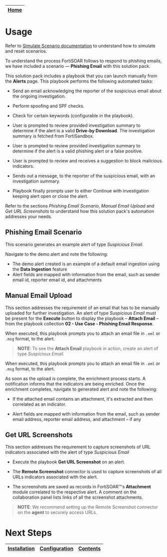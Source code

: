 | [Home](../README.md) |
|----------------------|
# Usage

Refer to [Simulate Scenario documentation](https://github.com/fortinet-fortisoar/solution-pack-soc-simulator/blob/develop/docs/usage.md) to understand how to simulate and reset scenarios.

To understand the process FortiSOAR follows to respond to phishing emails, we have included a scenario &mdash; **Phishing Email** with this solution pack. 

This solution pack includes a playbook that you can launch manually from the **Alerts** page. This playbook performs the following automated tasks:

- Send an email acknowledging the reporter of the suspicious email about the ongoing investigation.

- Perform spoofing and SPF checks.

- Check for certain keywords (configurable in the playbook).

- User is prompted to review provided investigation summary to determine if the alert is a valid **Drive-by Download**. The investigation summary is fetched from FortiSandbox.

- User is prompted to review provided investigation summary to determine if the alert is a valid phishing alert or a false positive.

- User is prompted to review and receives a suggestion to block malicious indicators.

- Sends out a message, to the reporter of the suspicious email, with an investigation summary.

- Playbook finally prompts user to either Continue with investigation keeping alert open or close the alert.

Refer to the sections *Phishing Email Scenario*, *Manual Email Upload* and *Get URL Screenshots* to understand how this solution pack's automation addresses your needs.

## Phishing Email Scenario

This scenario generates an example alert of type *Suspicious Email*.

Navigate to the demo alert and note the following:

- The demo alert created is an example of a default email ingestion using the **Data Ingestion** feature
- Alert fields are mapped with information from the email, such as sender email id, reporter email id, and attachments

## Manual Email Upload

This section addresses the requirement of an email that has to be manually uploaded for further investigation. An alert of type *Suspicious Email* must be present for the **Execute** button to display the playbook &ndash; **Attach Email** &ndash; from the playbook collection **02 - Use Case - Phishing Email Response**.

When executed, this playbook prompts you to attach an email file in `.eml` or `.msg` format, to the alert.

>**NOTE**: To see the **Attach Email** playbook in action, create an alert of type *Suspicious Email*.

When executed, this playbook prompts you to attach an email file in `.eml` or `.msg` format, to the alert.

As soon as the upload is complete, the enrichment process starts. A notification informs that the indicators are being enriched. Once the enrichment completes, navigate to generated alert and note the following:

- If the attached email contains an attachment, it's extracted and then correlated as an indicator.

- Alert fields are mapped with information from the email, such as sender email address, reporter email address, and attachment &ndash; if any

## Get URL Screenshots

This section addresses the requirement to capture screenshots of URL indicators associated with the alert of type *Suspicious Email*

- Execute the playbook **Get URL Screenshot** on an alert.

- The **Remote Screenshot** connector is used to capture screenshots of all URLs indicators associated with the alert.

- The screenshots are saved as records in FortiSOAR&trade;'s **Attachment** module correlated to the respective alert. A comment on the collaboration panel lists links of all the screenshot attachments.

>**NOTE**: We recommend setting up the Remote Screenshot connector on the **agent** to securely access URLs.

# Next Steps

| [Installation](./setup.md#installation) | [Configuration](./setup.md#configuration) | [Contents](./contents.md) |
|-----------------------------------------|-------------------------------------------|---------------------------|